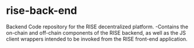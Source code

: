 # rise-back-end
Backend Code repository for the RISE decentralized platform.
-Contains the on-chain and off-chain components of the RISE backend, 
as well as the JS client wrappers intended to be invoked from the RISE front-end application.
